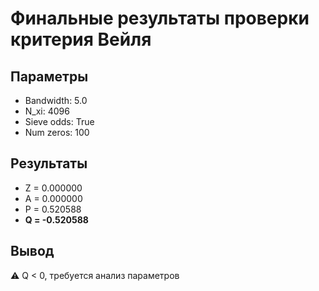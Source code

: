 # Финальные результаты проверки критерия Вейля

## Параметры
- Bandwidth: 5.0
- N_xi: 4096
- Sieve odds: True
- Num zeros: 100

## Результаты
- Z = 0.000000
- A = 0.000000
- P = 0.520588
- **Q = -0.520588**

## Вывод
⚠️ Q < 0, требуется анализ параметров

